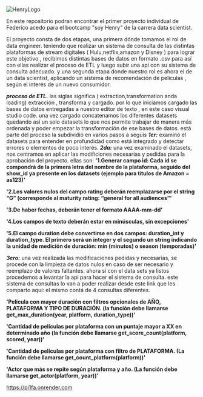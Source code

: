 ![HenryLogo](https://d31uz8lwfmyn8g.cloudfront.net/Assets/logo-henry-white-lg.png)

 En este repositorio podran encontrar el primer proyecto individual de Federico acedo para el bootcamp "soy Henry" de la carrera data scientist.

El proyecto consta de dos etapas, una primera dónde tomamos el rol de data engineer. teniendo que realizar un sistema de consulta de las distintas plataformas de stream digitales ( Hulu,netflix,amazon y Disney ) para lograr este objetivo , recibimos distintas bases de datos en formato .csv para así con ellas realizar el proceso de ETL y luego subir una api con su sistema de consulta adecuado.
y una segunda etapa donde nuestro rol es ahora el de un data scientist, aplicando un sistema de recomendación de películas , según el interés de un nuevo consumidor.

***proceso de ETL.***
las siglas significa ( extraction,transformation anda loading) extracción , transforma y cargado.
por lo que iniciamos cargado las bases de datos entregadas a nuestro editor de texto , en este caso visual studio code.
una vez cargado concatenamos los diferentes datasets quedando así un solo datasets lo que nos permite trabajar de manera más ordenada y poder empezar  la transformación de ese bases de datos. 
está parte del proceso la subdividió en varios pasos a seguís
***1er:*** examinó el datasets para entender en profundidad como está integrado y detectar errores o elementos de poco interés.
***2da:*** una vez examinado el datasets, nos centramos en aplicar las modificiones necesarias y pedidas para la aprobación del proyecto.
ellas son: 
**'1.Generar campo id: Cada id se compondrá de la primera letra del nombre de la plataforma, seguido del show_id ya presente en los datasets (ejemplo para títulos de Amazon = as123)'**

**'2.Los valores nulos del campo rating deberán reemplazarse por el string “G” (corresponde al maturity rating: “general for all audiences”'**

**'3.De haber fechas, deberán tener el formato AAAA-mm-dd'**

**'4.Los campos de texto deberán estar en minúsculas, sin excepciones'**

**'5.El campo duration debe convertirse en dos campos: duration_int y duration_type. El primero será un integer y el segundo un string indicando la unidad de medición de duración: min (minutos) o season (temporadas)'**

***3ero:*** una vez realizada las modificaciones pedidas y necesarias, se procede con la limpieza de datos nulos en caso de ser necesario y reemplazo de valores faltantes.
ahora sí con el data sets ya listos procedemos a levantar la api para hacer el sistema de consulta.
este sistema de consultas lo van a poder realizar desde este link que les comparto aquí: 
el mismo contá de 4 consultas diferentes.

**'Película con mayor duración con filtros opcionales de AÑO, PLATAFORMA Y TIPO DE DURACIÓN. (la función debe llamarse get_max_duration(year, platform, duration_type))'**

**'Cantidad de películas por plataforma con un puntaje mayor a XX en determinado año (la función debe llamarse get_score_count(platform, scored, year))'**

**'Cantidad de películas por plataforma con filtro de PLATAFORMA. (La función debe llamarse get_count_platform(platform))'**

**'Actor que más se repite según plataforma y año. (La función debe llamarse get_actor(platform, year))'**


https://pi1fa.onrender.com
